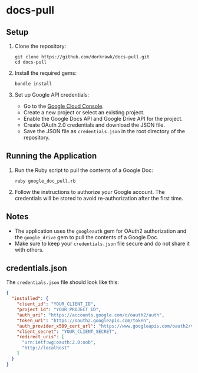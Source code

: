 # docs-pull

## Setup

1. Clone the repository:
   ```
   git clone https://github.com/dorkrawk/docs-pull.git
   cd docs-pull
   ```

2. Install the required gems:
   ```
   bundle install
   ```

3. Set up Google API credentials:
   - Go to the [Google Cloud Console](https://console.cloud.google.com/).
   - Create a new project or select an existing project.
   - Enable the Google Docs API and Google Drive API for the project.
   - Create OAuth 2.0 credentials and download the JSON file.
   - Save the JSON file as `credentials.json` in the root directory of the repository.

## Running the Application

1. Run the Ruby script to pull the contents of a Google Doc:
   ```
   ruby google_doc_pull.rb
   ```

2. Follow the instructions to authorize your Google account. The credentials will be stored to avoid re-authorization after the first time.

## Notes

- The application uses the `googleauth` gem for OAuth2 authorization and the `google_drive` gem to pull the contents of a Google Doc.
- Make sure to keep your `credentials.json` file secure and do not share it with others.

## credentials.json

The `credentials.json` file should look like this:

```json
{
  "installed": {
    "client_id": "YOUR_CLIENT_ID",
    "project_id": "YOUR_PROJECT_ID",
    "auth_uri": "https://accounts.google.com/o/oauth2/auth",
    "token_uri": "https://oauth2.googleapis.com/token",
    "auth_provider_x509_cert_url": "https://www.googleapis.com/oauth2/v1/certs",
    "client_secret": "YOUR_CLIENT_SECRET",
    "redirect_uris": [
      "urn:ietf:wg:oauth:2.0:oob",
      "http://localhost"
    ]
  }
}
```
